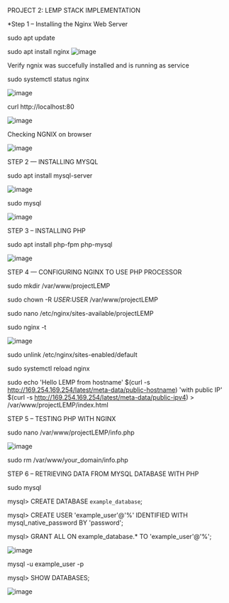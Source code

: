 PROJECT 2: LEMP STACK IMPLEMENTATION

*Step 1 – Installing the Nginx Web Server

 sudo apt update
 
 sudo apt install nginx
![image](https://user-images.githubusercontent.com/83317716/127902218-04171f74-23a1-45d8-9bf7-f4d26009d72e.png)

Verify ngnix was succefully installed and is running as service 

sudo systemctl status nginx

![image](https://user-images.githubusercontent.com/83317716/127902732-dd38d6e7-b35c-4e78-886f-137ecabf1c2a.png)

curl http://localhost:80

![image](https://user-images.githubusercontent.com/83317716/127903023-31ef8154-197b-4348-93c1-b2918231caf3.png)

Checking NGNIX on browser

![image](https://user-images.githubusercontent.com/83317716/127903293-649980b0-3fd5-45a5-bb9c-bbd6cfbc33f9.png)

STEP 2 — INSTALLING MYSQL

sudo apt install mysql-server

![image](https://user-images.githubusercontent.com/83317716/127903470-d65f420c-939f-4776-81bb-00675b9ea7c1.png)

sudo mysql

![image](https://user-images.githubusercontent.com/83317716/127903567-c3d7ed3d-3697-4a23-b6f6-8ff7db0c70c3.png)

STEP 3 – INSTALLING PHP

sudo apt install php-fpm php-mysql

![image](https://user-images.githubusercontent.com/83317716/127903891-f3962c84-5d6a-4780-8018-5a75b843606c.png)

STEP 4 — CONFIGURING NGINX TO USE PHP PROCESSOR

sudo mkdir /var/www/projectLEMP

sudo chown -R $USER:$USER /var/www/projectLEMP

sudo nano /etc/nginx/sites-available/projectLEMP

sudo nginx -t

![image](https://user-images.githubusercontent.com/83317716/127904230-d0af4139-c6b4-476d-a2a7-cba0811bee2c.png)

sudo unlink /etc/nginx/sites-enabled/default

sudo systemctl reload nginx

sudo echo 'Hello LEMP from hostname' $(curl -s http://169.254.169.254/latest/meta-data/public-hostname) 'with public IP' $(curl -s http://169.254.169.254/latest/meta-data/public-ipv4) > /var/www/projectLEMP/index.html

STEP 5 – TESTING PHP WITH NGINX

sudo nano /var/www/projectLEMP/info.php

![image](https://user-images.githubusercontent.com/83317716/127905295-b1db8710-aff4-461a-9e36-4b1ca1aed7e9.png)

sudo rm /var/www/your_domain/info.php

STEP 6 – RETRIEVING DATA FROM MYSQL DATABASE WITH PHP

sudo mysql

mysql> CREATE DATABASE `example_database`;

mysql>  CREATE USER 'example_user'@'%' IDENTIFIED WITH mysql_native_password BY 'password';

mysql> GRANT ALL ON example_database.* TO 'example_user'@'%';

![image](https://user-images.githubusercontent.com/83317716/127905555-3ac5a39e-b924-4d18-b1cd-7f97b37da479.png)

mysql -u example_user -p

mysql> SHOW DATABASES;

![image](https://user-images.githubusercontent.com/83317716/127905648-f9962a34-4edb-4582-b1d9-04ee4e97e215.png)
